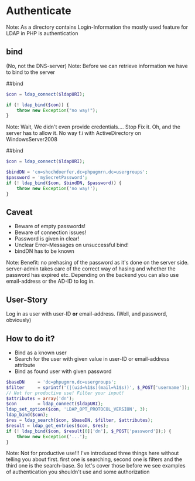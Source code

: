 # Authenticate

Note: As a directory contains Login-Information the mostly used feature for LDAP in PHP is authentication




## bind

(No, not the DNS-server)<!-- .element: class="fragment" -->
Note:
Before we can retrieve information we have to bind to the server




##bind

```php
$con = ldap_connect($ldapURI);

if (! ldap_bind($con)) {
    throw new Exception("no way!");
}
```

Note: Wait, We didn't even provide credentials.... Stop Fix it. Oh, and the server has to allow it. No way f.i with ActiveDirectory on WindowsServer2008




##bind

```php
$con = ldap_connect($ldapURI);

$bindDN = 'cn=shochdoerfer,dc=phpugmrn,dc=usergroups';
$password = 'mySecretPassword';
if (! ldap_bind($con, $bindDN, $password)) {
    throw new Exception('no way!');
}
```



## Caveat

* Beware of empty passwords!<!-- .element: class="fragment" -->
* Beware of connection issues!<!-- .element: class="fragment" -->
* Password is given in clear!<!-- .element: class="fragment" -->
* Unclear Error-Messages on unsuccessful bind!<!-- .element: class="fragment" -->
* bindDN has to be known<!-- .element: class="fragment" -->

Note:
Benefit: no prehasing of the password as it's done on the server side. server-admin
takes care of the correct way of hasing and whether the password has expired etc.
Depending on the backend you can also use email-address or the AD-ID to log in.




## User-Story

Log in as user with user-ID **or** email-address.
(Well, and password, obviously)



## How to do it?

* Bind as a known user<!-- .element: class="fragment" -->
* Search for the user with given value in user-ID or email-address attribute <!-- .element: class="fragment" -->
* Bind as found user with given password <!-- .element: class="fragment" -->




```php
$baseDN     = 'dc=phpugmrn,dc=usergroups';
$filter     = sprintf('(|(uid=%1$s)(mail=%1$s))', $_POST['username']);
// Not for productive use! Filter your input!
$attributes = array('dn');
$con        = ldap_connect($ldapURI);
ldap_set_option($con, 'LDAP_OPT_PROTOCOL_VERSION', 3);
ldap_bind($con);
$res = ldap_search($con, $baseDN, $filter, $attributes);
$result = ldap_get_entries($con, $res);
if (! ldap_bind($con, $result[0]['dn'], $_POST['password']);) {
    throw new Exception('...');
}
```

Note:
Not for productive use!!!
I've introduced three things here without telling you about first.
first one is searching, second one is filters and the third one is the search-base.
So let's cover those before we see examples of authentication you shouldn't use and some authorization
</section>
